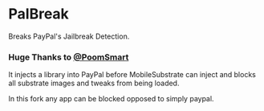 # PalBreak
Breaks PayPal's Jailbreak Detection.

### Huge Thanks to [@PoomSmart](https://twitter.com/PoomSmart)

It injects a library into PayPal before MobileSubstrate can inject and blocks all substrate images and tweaks from being loaded.

In this fork any app can be blocked opposed to simply paypal.
